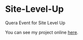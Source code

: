 # Site-Level-Up
Quera Event for Site Level Up

You can see my project online [here]('https:aakbrhmd.github.io/Site-Level-Up/src').
